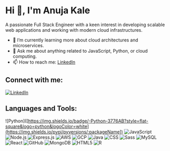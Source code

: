 # Hi 👋, I'm Anuja Kale

A passionate Full Stack Engineer with a keen interest in developing scalable web applications and working with modern cloud infrastructures.

- 🌱 I’m currently learning more about cloud architectures and microservices.
- 💬 Ask me about anything related to JavaScript, Python, or cloud computing.
- 📫 How to reach me: [LinkedIn](https://www.linkedin.com/in/anuja-kale-350b061a7/)

## Connect with me:
[![LinkedIn](https://img.shields.io/badge/LinkedIn-anuja--kale-blue)](https://www.linkedin.com/in/anuja-kale-350b061a7/)

## Languages and Tools:
![Python]([https://img.shields.io/badge/-Python-3776AB?style=flat-square&logo=python&logoColor=white](https://img.shields.io/pypi/pyversions/:packageName])
![JavaScript](https://img.shields.io/badge/-JavaScript-F7DF1E?style=flat-square&logo=javascript&logoColor=black)
![Node.js](https://img.shields.io/badge/-Nodejs-43853D?style=flat-square&logo=Node.js&logoColor=white)
![Express.js](https://img.shields.io/badge/-Expressjs-404D59?style=flat-square)
![AWS](https://img.shields.io/badge/-AWS-232F3E?style=flat-square&logo=amazon-aws&logoColor=white)
![GCP](https://img.shields.io/badge/-Google_Cloud-4285F4?style=flat-square&logo=google-cloud&logoColor=white)
![Java](https://img.shields.io/badge/-Java-007396?style=flat-square&logo=java&logoColor=white)
![CSS](https://img.shields.io/badge/-CSS-1572B6?style=flat-square&logo=css3&logoColor=white)
![Sass](https://img.shields.io/badge/-Sass-CC6699?style=flat-square&logo=sass&logoColor=white)
![MySQL](https://img.shields.io/badge/-MySQL-4479A1?style=flat-square&logo=mysql&logoColor=white)
![React](https://img.shields.io/badge/-React-61DAFB?style=flat-square&logo=react&logoColor=black)
![GitHub](https://img.shields.io/badge/-GitHub-181717?style=flat-square&logo=github&logoColor=white)
![MongoDB](https://img.shields.io/badge/-MongoDB-47A248?style=flat-square&logo=mongodb&logoColor=white)
![HTML5](https://img.shields.io/badge/-HTML5-E34F26?style=flat-square&logo=html5&logoColor=white)
![R](https://img.shields.io/badge/-R-276DC3?style=flat-square&logo=r&logoColor=white)

